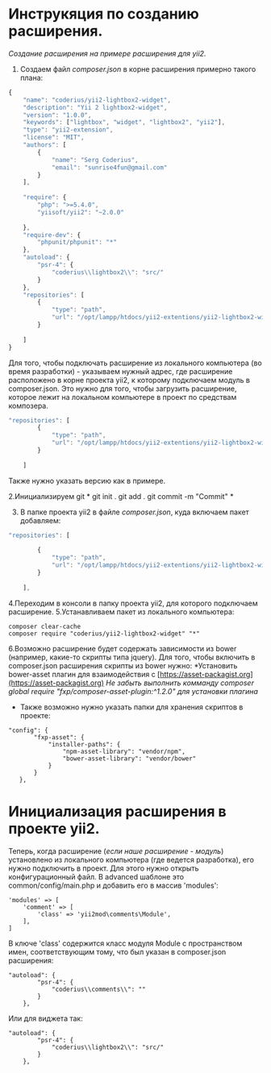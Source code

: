 Инструкяция по созданию расширения.
===================================
_Создание расширения на примере расширения для yii2._

1. Создаем файл *composer.json* в корне расширения примерно такого плана:
```javascript
{
    "name": "coderius/yii2-lightbox2-widget",
    "description": "Yii 2 lightbox2-widget",
    "version": "1.0.0",
    "keywords": ["lightbox", "widget", "lightbox2", "yii2"],
    "type": "yii2-extension",
    "license": "MIT",
    "authors": [
        {
            "name": "Serg Coderius",
            "email": "sunrise4fun@gmail.com"
        }
    ],
    
    "require": {
        "php": ">=5.4.0",
        "yiisoft/yii2": "~2.0.0"
        
    },
    "require-dev": {
        "phpunit/phpunit": "*"
    },
    "autoload": {
        "psr-4": {
            "coderius\\lightbox2\\": "src/"
        }
    },
    "repositories": [
        {
            "type": "path",
            "url": "/opt/lampp/htdocs/yii2-extentions/yii2-lightbox2-widget"
        }
        
    ]
}

```
Для того, чтобы подключать расширение из локального компьютера (во время разработки) - указываем нужный адрес, где расширение 
расположено в корне проекта yii2, к которому подключаем модуль в composer.json. Это нужно для того, чтобы загрузить расширение, которое лежит на локальном компьютере в проект по средствам композера.

```javascript
"repositories": [
        {
            "type": "path",
            "url": "/opt/lampp/htdocs/yii2-extentions/yii2-lightbox2-widget"
        }
        
    ]
```
Также нужно указать версию как в примере.

2.Инициализируем git 
*
git init .
git add .
git commit -m "Commit"
*

3. В папке проекта yii2 в файле _composer.json_, куда включаем пакет добавляем:
```javascript
"repositories": [
        
        {
            "type": "path",
            "url": "/opt/lampp/htdocs/yii2-extentions/yii2-lightbox2-widget"
        }
        
    ], 
```
4.Переходим в консоли в папку проекта yii2, для которого подключаем расширение.
5.Устанавливаем пакет из локального компьютера:
```
composer clear-cache
composer require "coderius/yii2-lightbox2-widget" "*"
```    
6.Возможно расширение будет содержать зависимости из bower (например, какие-то скрипты типа jquery).
Для того, чтобы включить в composer.json расширения скрипты из bower нужно:
*Установить bower-asset плагин для взаимодействия с [https://asset-packagist.org](https://asset-packagist.org)
_Не забыть выполнить комманду *composer global require "fxp/composer-asset-plugin:^1.2.0"* для 
 установки плагина_
 * Также возможно нужно указать папки для хранения скриптов в проекте:
 ```
 "config": {
        "fxp-asset": {
            "installer-paths": {
                "npm-asset-library": "vendor/npm",
                "bower-asset-library": "vendor/bower"
            }
        }
    },
```   
# Инициализация расширения в проекте yii2. #
Теперь, когда расширение (_если наше расширение - модуль_) установлено из локального компьютера (где ведется разработка), его нужно подключить в проект. Для этого нужно открыть конфигурационный файл. В advanсed шаблоне это common/config/main.php и добавить его в массив 'modules':

```
'modules' => [
    'comment' => [
        'class' => 'yii2mod\comments\Module',
    ],
]
```
В ключе 'class'  содержится класс модуля Module с пространством имен, соответствующим тому, что был указан в composer.json расширения:
```
"autoload": {
        "psr-4": {
            "coderius\\comments\\": ""
        }
    },
```
Или для виджета так:
```
"autoload": {
        "psr-4": {
            "coderius\\lightbox2\\": "src/"
        }
    },
```
